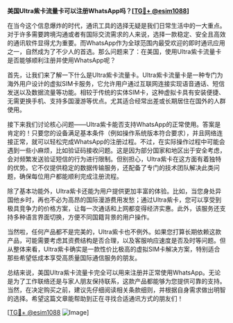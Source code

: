 **美国Ultra紫卡流量卡可以注册WhatsApp吗？[[TG💪+ @esim1088](https://t.me/s/esim1088)]**

在当今这个信息爆炸的时代，通讯工具的选择无疑是我们日常生活中的一大重点。对于许多需要跨境沟通或者有国际交流需求的人来说，选择一款稳定、安全且高效的通讯软件显得尤为重要。而WhatsApp作为全球范围内最受欢迎的即时通讯应用之一，自然成为了不少人的首选。那么问题来了：在美国，使用Ultra紫卡流量卡是否能够顺利注册并使用WhatsApp呢？

首先，让我们来了解一下什么是Ultra紫卡流量卡。Ultra紫卡流量卡是一种专门为海外用户设计的虚拟SIM卡服务，它允许用户通过互联网连接实现语音通话、短信发送以及数据流量等功能。相较于传统的实体SIM卡，这种虚拟卡具有安装便捷、无需更换手机、支持多国漫游等优点。尤其适合经常出差或长期居住在国外的人群使用。

接下来我们讨论核心问题——Ultra紫卡能否支持WhatsApp的正常使用。答案是肯定的！只要您的设备满足基本条件（例如操作系统版本符合要求），并且网络连接正常，就可以轻松完成WhatsApp的注册过程。不过，在实际操作过程中可能会遇到一些小麻烦，比如验证码接收问题。这是因为部分国家和地区出于安全考虑，会对频繁发送验证短信的行为进行限制。但别担心，Ultra紫卡在这方面有着独特的优势。它不仅提供稳定的数据传输服务，还配备了专门的技术团队解决此类问题，确保每位用户都能顺利完成注册流程。

除了基本功能外，Ultra紫卡还能为用户提供更加丰富的体验。比如，当您身处异国他乡时，再也不必为高昂的国际漫游费用发愁；通过Ultra紫卡，您可以享受到极具竞争力的价格方案，让每一次通话和上网都变得经济实惠。此外，该服务还支持多种语言界面切换，方便不同国籍背景的用户操作。

当然啦，任何产品都不是完美的，Ultra紫卡也不例外。如果您打算长期依赖这款产品，可能需要考虑其资费结构是否合理，以及客服响应速度是否及时等问题。但从整体来看，Ultra紫卡确实是一款性价比极高的虚拟SIM卡解决方案，特别适合那些希望低成本享受高质量国际通信服务的朋友。

总结来说，美国Ultra紫卡流量卡完全可以用来注册并正常使用WhatsApp。无论是为了工作联络还是与家人朋友保持联系，这款产品都能够为您提供可靠的支持。当然，在决定购买之前，建议先仔细阅读相关条款细则，并根据自身需求做出明智的选择。希望这篇文章能帮助到正在寻找合适通讯方式的朋友们！

[[TG💪+ @esim1088](https://t.me/s/esim1088) ![Image](https://i.postimg.cc/4NQfJmqS/Snipaste-2025-05-13-00-14-12.png)]